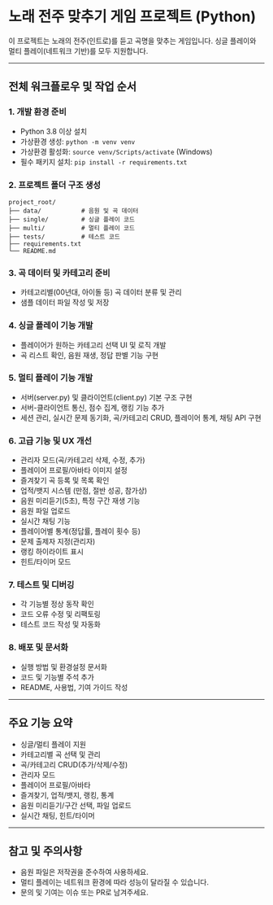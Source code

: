# 노래 전주 맞추기 게임 프로젝트 (Python)

이 프로젝트는 노래의 전주(인트로)를 듣고 곡명을 맞추는 게임입니다. 싱글 플레이와 멀티 플레이(네트워크 기반)를 모두 지원합니다.

---

## 전체 워크플로우 및 작업 순서

### 1. 개발 환경 준비
- Python 3.8 이상 설치
- 가상환경 생성: `python -m venv venv`
- 가상환경 활성화: `source venv/Scripts/activate` (Windows)
- 필수 패키지 설치: `pip install -r requirements.txt`

### 2. 프로젝트 폴더 구조 생성
```
project_root/
├── data/           # 음원 및 곡 데이터
├── single/         # 싱글 플레이 코드
├── multi/          # 멀티 플레이 코드
├── tests/          # 테스트 코드
├── requirements.txt
└── README.md
```

### 3. 곡 데이터 및 카테고리 준비
- 카테고리별(00년대, 아이돌 등) 곡 데이터 분류 및 관리
- 샘플 데이터 파일 작성 및 저장

### 4. 싱글 플레이 기능 개발
- 플레이어가 원하는 카테고리 선택 UI 및 로직 개발
- 곡 리스트 확인, 음원 재생, 정답 판별 기능 구현

### 5. 멀티 플레이 기능 개발
- 서버(server.py) 및 클라이언트(client.py) 기본 구조 구현
- 서버-클라이언트 통신, 점수 집계, 랭킹 기능 추가
- 세션 관리, 실시간 문제 동기화, 곡/카테고리 CRUD, 플레이어 통계, 채팅 API 구현

### 6. 고급 기능 및 UX 개선
- 관리자 모드(곡/카테고리 삭제, 수정, 추가)
- 플레이어 프로필/아바타 이미지 설정
- 즐겨찾기 곡 등록 및 목록 확인
- 업적/뱃지 시스템 (만점, 절반 성공, 참가상)
- 음원 미리듣기(5초), 특정 구간 재생 기능
- 음원 파일 업로드
- 실시간 채팅 기능
- 플레이어별 통계(정답률, 플레이 횟수 등)
- 문제 출제자 지정(관리자)
- 랭킹 하이라이트 표시
- 힌트/타이머 모드

### 7. 테스트 및 디버깅
- 각 기능별 정상 동작 확인
- 코드 오류 수정 및 리팩토링
- 테스트 코드 작성 및 자동화

### 8. 배포 및 문서화
- 실행 방법 및 환경설정 문서화
- 코드 및 기능별 주석 추가
- README, 사용법, 기여 가이드 작성

---

## 주요 기능 요약
- 싱글/멀티 플레이 지원
- 카테고리별 곡 선택 및 관리
- 곡/카테고리 CRUD(추가/삭제/수정)
- 관리자 모드
- 플레이어 프로필/아바타
- 즐겨찾기, 업적/뱃지, 랭킹, 통계
- 음원 미리듣기/구간 선택, 파일 업로드
- 실시간 채팅, 힌트/타이머

---

## 참고 및 주의사항
- 음원 파일은 저작권을 준수하여 사용하세요.
- 멀티 플레이는 네트워크 환경에 따라 성능이 달라질 수 있습니다.
- 문의 및 기여는 이슈 또는 PR로 남겨주세요.
